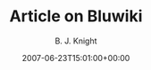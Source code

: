---
title: 'Article on Bluwiki'
posts: 1
hash: 't815'
author: 'B. J. Knight'
date: 2007-06-23T15:01:00+00:00
sources:
  - http://forums.tokipona.org/viewtopic.php%3Ft=815.html
---
